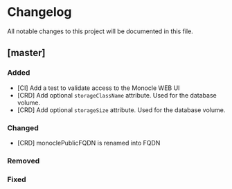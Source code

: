# Changelog

All notable changes to this project will be documented in this file.

## [master]

### Added

- [CI] Add a test to validate access to the Monocle WEB UI
- [CRD] Add optional `storageClassName` attribute. Used for the database volume.
- [CRD] Add optional `storageSize` attribute. Used for the database volume.

### Changed

- [CRD] monoclePublicFQDN is renamed into FQDN

### Removed

### Fixed